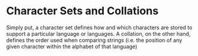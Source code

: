 # Character Sets and Collations

Simply put, a character set defines how and which characters are stored to
support a particular language or languages. A collation, on the other hand,
defines the order used when comparing strings (i.e. the position of any given
character within the alphabet of that language)